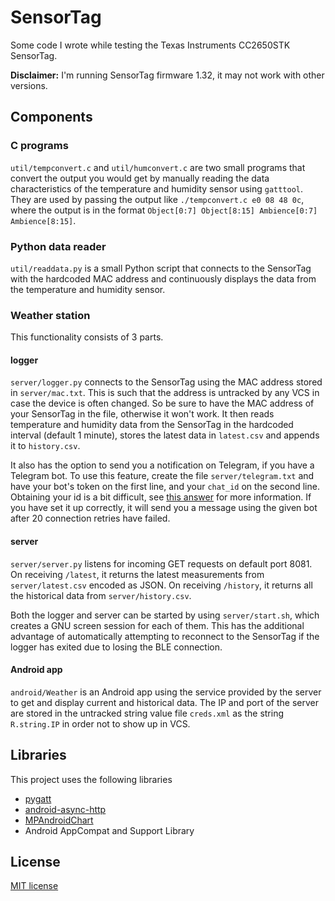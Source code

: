 # SensorTag
Some code I wrote while testing the Texas Instruments CC2650STK SensorTag.

**Disclaimer:** I'm running SensorTag firmware 1.32, it may not work with other versions.

## Components
### C programs
`util/tempconvert.c` and `util/humconvert.c` are two small programs that convert the output you would get by manually reading the data characteristics of the temperature and humidity sensor using `gatttool`. They are used by passing the output like `./tempconvert.c e0 08 48 0c`, where the output is in the format `Object[0:7] Object[8:15] Ambience[0:7] Ambience[8:15]`.

### Python data reader
`util/readdata.py` is a small Python script that connects to the SensorTag with the hardcoded MAC address and continuously displays the data from the temperature and humidity sensor.

### Weather station
This functionality consists of 3 parts.
#### logger
`server/logger.py` connects to the SensorTag using the MAC address stored in `server/mac.txt`. This is such that the address is untracked by any VCS in case the device is often changed. So be sure to have the MAC address of your SensorTag in the file, otherwise it won't work. It then reads temperature and humidity data from the SensorTag in the hardcoded interval (default 1 minute), stores the latest data in `latest.csv` and appends it to `history.csv`.

It also has the option to send you a notification on Telegram, if you have a Telegram bot. To use this feature, create the file `server/telegram.txt` and have your bot's token on the first line, and your `chat_id` on the second line. Obtaining your id is a bit difficult, see [this answer](http://stackoverflow.com/a/31081941) for more information. If you have set it up correctly, it will send you a message using the given bot after 20 connection retries have failed.

#### server
`server/server.py` listens for incoming GET requests on default port 8081. On receiving `/latest`, it returns the latest measurements from `server/latest.csv` encoded as JSON. On receiving `/history`, it returns all the historical data from `server/history.csv`.

Both the logger and server can be started by using `server/start.sh`, which creates a GNU screen session for each of them. This has the additional advantage of automatically attempting to reconnect to the SensorTag if the logger has exited due to losing the BLE connection.

#### Android app
`android/Weather` is an Android app using the service provided by the server to get and display current and historical data. The IP and port of the server are stored in the untracked string value file `creds.xml` as the string `R.string.IP` in order not to show up in VCS.

## Libraries
This project uses the following libraries
* [pygatt](https://github.com/peplin/pygatt)
* [android-async-http](https://github.com/loopj/android-async-http)
* [MPAndroidChart](https://github.com/PhilJay/MPAndroidChart)
* Android AppCompat and Support Library

## License
[MIT license](LICENSE)
